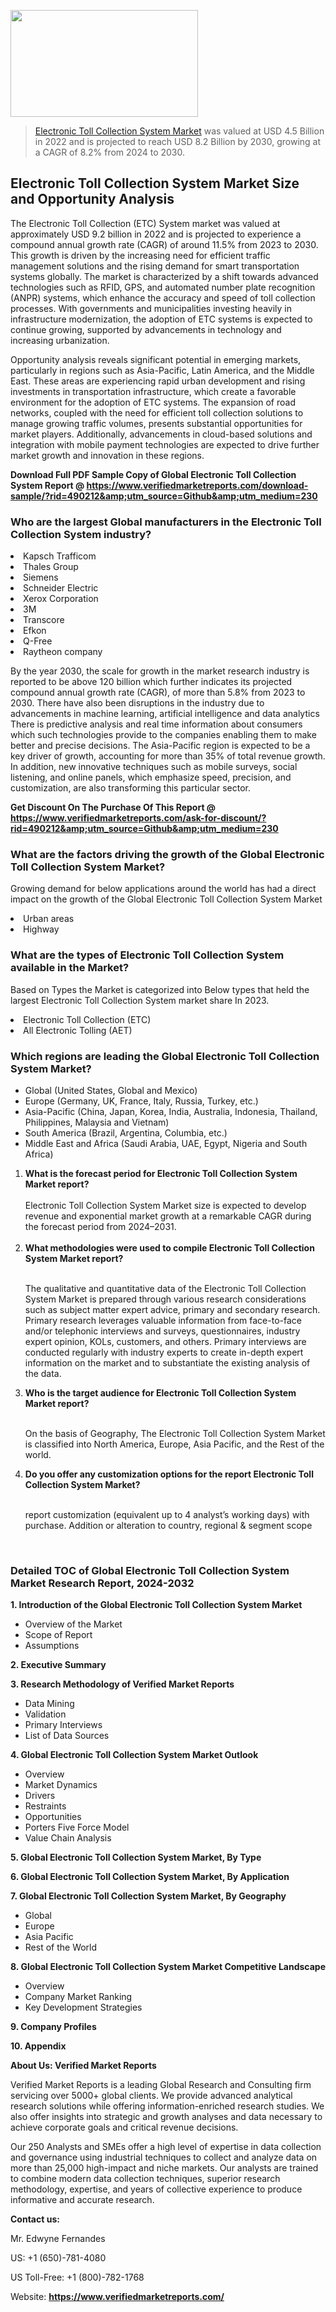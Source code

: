 <img src="https://ffe5etoiles.com/wp-content/uploads/2024/12/MST1-300x171.png" alt="" width="300" height="171" class="alignnone size-medium wp-image-20088" /><blockquote><p><p><a href="https://www.verifiedmarketreports.com/download-sample/?rid=490212&utm_source=Github&utm_medium=230" target="_blank">Electronic Toll Collection System Market</a> was valued at USD 4.5 Billion in 2022 and is projected to reach USD 8.2 Billion by 2030, growing at a CAGR of 8.2% from 2024 to 2030.</p></blockquote><p><h2>Electronic Toll Collection System Market Size and Opportunity Analysis</h2><p>The Electronic Toll Collection (ETC) System market was valued at approximately USD 9.2 billion in 2022 and is projected to experience a compound annual growth rate (CAGR) of around 11.5% from 2023 to 2030. This growth is driven by the increasing need for efficient traffic management solutions and the rising demand for smart transportation systems globally. The market is characterized by a shift towards advanced technologies such as RFID, GPS, and automated number plate recognition (ANPR) systems, which enhance the accuracy and speed of toll collection processes. With governments and municipalities investing heavily in infrastructure modernization, the adoption of ETC systems is expected to continue growing, supported by advancements in technology and increasing urbanization.</p><p>Opportunity analysis reveals significant potential in emerging markets, particularly in regions such as Asia-Pacific, Latin America, and the Middle East. These areas are experiencing rapid urban development and rising investments in transportation infrastructure, which create a favorable environment for the adoption of ETC systems. The expansion of road networks, coupled with the need for efficient toll collection solutions to manage growing traffic volumes, presents substantial opportunities for market players. Additionally, advancements in cloud-based solutions and integration with mobile payment technologies are expected to drive further market growth and innovation in these regions.</p></p><p class=""><strong>Download Full PDF Sample Copy of Global Electronic Toll Collection System Report @ <a href="https://www.verifiedmarketreports.com/download-sample/?rid=490212&amp;utm_source=Github&amp;utm_medium=230" target="_blank">https://www.verifiedmarketreports.com/download-sample/?rid=490212&amp;utm_source=Github&amp;utm_medium=230</a></strong></p><h3 id="" class="">Who are the largest Global manufacturers in the Electronic Toll Collection System industry?</h3><p><li>Kapsch Trafficom</li><li> Thales Group</li><li> Siemens</li><li> Schneider Electric</li><li> Xerox Corporation</li><li> 3M</li><li> Transcore</li><li> Efkon</li><li> Q-Free</li><li> Raytheon company</li></p><div class=""><div class="" dir="" data-message-author-role="" data-message-id="" data-message-model-slug=""><div class=""><div class=""><div class=""><div class="" dir="" data-message-author-role="" data-message-id="" data-message-model-slug=""><div class=""><div class=""><p>By the year 2030, the scale for growth in the market research industry is reported to be above 120 billion which further indicates its projected compound annual growth rate (CAGR), of more than 5.8% from 2023 to 2030. There have also been disruptions in the industry due to advancements in machine learning, artificial intelligence and data analytics There is predictive analysis and real time information about consumers which such technologies provide to the companies enabling them to make better and precise decisions. The Asia-Pacific region is expected to be a key driver of growth, accounting for more than 35% of total revenue growth. In addition, new innovative techniques such as mobile surveys, social listening, and online panels, which emphasize speed, precision, and customization, are also transforming this particular sector.</p><p><strong>Get Discount On The Purchase Of This Report @&nbsp; <a href="https://www.verifiedmarketreports.com/ask-for-discount/?rid=490212&amp;utm_source=Github&amp;utm_medium=230" target="_blank">https://www.verifiedmarketreports.com/ask-for-discount/?rid=490212&amp;utm_source=Github&amp;utm_medium=230</a></strong></p></div></div></div></div></div></div></div></div><h3 id="" class="">What are the factors driving the growth of the Global Electronic Toll Collection System Market?</h3><p id="" class="">Growing demand for below applications around the world has had a direct impact on the growth of the Global Electronic Toll Collection System Market</p><p id="" class=""><li>Urban areas</li><li> Highway</li></p><h3 id="" class="">What are the types of Electronic Toll Collection System available in the Market?</h3><p id="" class="">Based on Types the Market is categorized into Below types that held the largest Electronic Toll Collection System market share In 2023.</p><p id="" class=""><li>Electronic Toll Collection (ETC)</li><li> All Electronic Tolling (AET)</li></p><h3 id="" class="">Which regions are leading the Global Electronic Toll Collection System Market?</h3><ul><li>Global (United States, Global and Mexico)</li><li>Europe (Germany, UK, France, Italy, Russia, Turkey, etc.)</li><li>Asia-Pacific (China, Japan, Korea, India, Australia, Indonesia, Thailand, Philippines, Malaysia and Vietnam)</li><li>South America (Brazil, Argentina, Columbia, etc.)</li><li>Middle East and Africa (Saudi Arabia, UAE, Egypt, Nigeria and South Africa)</li></ul><p><ol><li><strong>What is the forecast period for Electronic Toll Collection System Market report?<br /></strong><br /><span data-sheets-root="1" data-sheets-value="{&quot;1&quot;:2,&quot;2&quot;:&quot;XXXX size is expected to develop revenue and exponential market growth at a remarkable CAGR during the forecast period from 2024&ndash;2030.&quot;}" data-sheets-userformat="{&quot;2&quot;:12674,&quot;4&quot;:{&quot;1&quot;:2,&quot;2&quot;:16776960},&quot;10&quot;:2,&quot;11&quot;:0,&quot;15&quot;:&quot;Arial&quot;,&quot;16&quot;:12}">Electronic Toll Collection System Market size is expected to develop revenue and exponential market growth at a remarkable CAGR during the forecast period from 2024&ndash;2031.</span><br /><br /></li><li><strong>What methodologies were used to compile Electronic Toll Collection System Market report?<br /><br /></strong><p>The qualitative and quantitative data of the&nbsp;Electronic Toll Collection System Market is prepared through various research considerations such as subject matter expert advice, primary and secondary research. Primary research leverages valuable information from face-to-face and/or telephonic interviews and surveys, questionnaires, industry expert opinion, KOLs, customers, and others. Primary interviews are conducted regularly with industry experts to create in-depth expert information on the market and to substantiate the existing analysis of the data.&nbsp;</p></li><li><strong>Who is the target audience for Electronic Toll Collection System Market report?<br /><br /></strong><p>On the basis of Geography, The&nbsp;Electronic Toll Collection System Market is classified into North America, Europe, Asia Pacific, and the Rest of the world.</p></li><li><strong>Do you offer any customization options for the report Electronic Toll Collection System Market?<br /><br /></strong><p>report customization (equivalent up to 4 analyst&rsquo;s working days) with purchase. Addition or alteration to country, regional &amp; segment scope</p><p>&nbsp;</p></li></ol></p><h3 id="" class="">Detailed TOC of Global Electronic Toll Collection System Market Research Report, 2024-2032</h3><p id="" class=""><strong>1. Introduction of the Global Electronic Toll Collection System Market</strong></p><ul><li>Overview of the Market</li><li>Scope of Report</li><li>Assumptions</li></ul><p id="" class=""><strong>2. Executive Summary</strong></p><p id="" class=""><strong>3. Research Methodology of&nbsp;Verified Market Reports</strong></p><ul><li>Data Mining</li><li>Validation</li><li>Primary Interviews</li><li>List of Data Sources</li></ul><p id="" class=""><strong>4. Global Electronic Toll Collection System Market Outlook</strong></p><ul><li>Overview</li><li>Market Dynamics</li><li>Drivers</li><li>Restraints</li><li>Opportunities</li><li>Porters Five Force Model</li><li>Value Chain Analysis</li></ul><p id="" class=""><strong>5. Global Electronic Toll Collection System Market, By&nbsp;Type</strong></p><p id="" class=""><strong>6. Global Electronic Toll Collection System Market, By Application</strong></p><p id="" class=""><strong>7. Global Electronic Toll Collection System Market, By Geography</strong></p><ul><li>Global</li><li>Europe</li><li>Asia Pacific</li><li>Rest of the World</li></ul><p id="" class=""><strong>8. Global Electronic Toll Collection System Market Competitive Landscape</strong></p><ul><li>Overview</li><li>Company Market Ranking</li><li>Key Development Strategies</li></ul><p id="" class=""><strong>9. Company Profiles</strong></p><p id="" class=""><strong>10. Appendix</strong></p><p id="" class=""><strong>About Us: Verified Market Reports</strong></p><p id="" class="">Verified Market Reports is a leading Global Research and Consulting firm servicing over 5000+ global clients. We provide advanced analytical research solutions while offering information-enriched research studies. We also offer insights into strategic and growth analyses and data necessary to achieve corporate goals and critical revenue decisions.</p><p id="" class="">Our 250 Analysts and SMEs offer a high level of expertise in data collection and governance using industrial techniques to collect and analyze data on more than 25,000 high-impact and niche markets. Our analysts are trained to combine modern data collection techniques, superior research methodology, expertise, and years of collective experience to produce informative and accurate research.</p><p id="" class=""><strong>Contact us:</strong></p><p id="" class="">Mr. Edwyne Fernandes</p><p id="" class="">US: +1 (650)-781-4080</p><p id="" class="">US Toll-Free: +1 (800)-782-1768</p><p id="" class="">Website: <a target="" data-test-app-aware-link=""><strong>https://www.verifiedmarketreports.com/</strong></a></p>
